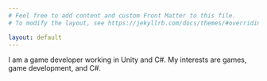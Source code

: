 ```yaml
---
# Feel free to add content and custom Front Matter to this file.
# To modify the layout, see https://jekyllrb.com/docs/themes/#overriding-theme-defaults

layout: default
---
```

<!-- <h1>The Stephen Hoban Personal Portfolio Website</h1> -->

I am a game developer working in Unity and C#. My interests are games, game development, and C#.  

<!-- 
<h2>Professional Experience</h2>

<div class="resume">


<h3 >Ithacan Media</h3>
<ul>
<li><a href="https://www.opengalaxy.com/">openGalaxy</a></li>

<li><a href="https://www.ithacanmythologies.com/">Ithacan Mythologies</a></li>
</ul>
<h3 class="resume">eGames</h3>

<ul>
<li><a href="/cash-quizz">Cash Quizz Rewards</a></li>

<li><a href="https://play.egames.com/swords-and-sandals-spartacus/">Swords & Sandals: Spartacus</a> </li>
</ul>

<h2>Personal Projects</h2>
<ul>
<li><a href="/chelsea-waterside">Chelsea Waterside AR</a> </li>
<li>Word 3</li>
<li>Bouncing  off the Walls</li>
<li>Powar Brokar</li>
</ul> 
</div>

<h2>Force Majeure and Bullpen Projects</h2>
<ul>
<li>Trains Go By</li>
<li>Subalternalternalteralternalternative Nation</li>
</ul>

<a href="https://github.com/Stephen-Hoban/"><img src="/images/github-mark.png" alt="GitHub" width="40"/></a>


<!-- <a href="/about">About</a> -->



